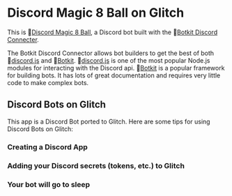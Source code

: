 # Discord Magic 8 Ball on Glitch
This is 🔗[Discord Magic 8 Ball](https://github.com/brh55/discord-magic-8-ball), a Discord bot built with the 🔗[Botkit Discord Connecter](https://github.com/brh55/botkit-discord). 

The Botkit Discord Connector allows bot builders to get the best of both 🔗[discord.js](https://github.com/discordjs/discord.js) and 🔗[Botkit](https://botkit.ai/). 🔗[discord.js](https://github.com/discordjs/discord.js) is one of the most popular Node.js modules for interacting with the Discord api. 🔗[Botkit](https://botkit.ai/) is a popular framework for building bots. It has lots of great documentation and requires very little code to make complex bots.


## Discord Bots on Glitch
This app is a Discord Bot ported to Glitch. Here are some tips for using Discord Bots on Glitch:


### Creating a Discord App
### Adding your Discord secrets (tokens, etc.) to Glitch
### Your bot will go to sleep